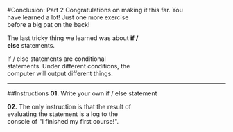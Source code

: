#Conclusion: Part 2
Congratulations on making it this far. You  
have learned a lot! Just one more exercise  
before a big pat on the back!

The last tricky thing we learned was about **if /**  
**else** statements.

If / else statements are conditional  
statements. Under different conditions, the  
computer will output different things.
***
##Instructions
**01.** Write your own if / else statement

**02.** The only instruction is that the result of   
evaluating the statement is a log to the  
console of "I finished my first course!".